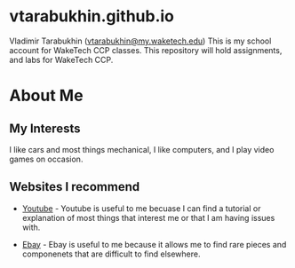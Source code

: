 # vtarabukhin.github.io
Vladimir Tarabukhin (vtarabukhin@my.waketech.edu)
This is my school account for WakeTech CCP classes.
This repository will hold assignments, and labs for WakeTech CCP.

# About Me
## My Interests
I like cars and most things mechanical, I like computers, and I play video games on occasion.
## Websites I recommend
- [Youtube](www.youtube.com) - Youtube is useful to me becuase I can find a tutorial or explanation of most things that interest me or that I am having issues with.

- [Ebay](www.ebay.com) - Ebay is useful to me because it allows me to find rare pieces and componenets that are difficult to find elsewhere.